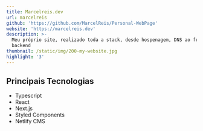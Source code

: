 ```yaml
---
title: Marcelreis.dev
url: marcelreis
github: 'https://github.com/MarcelReis/Personal-WebPage'
website: 'https://marcelreis.dev'
description: >-
  Meu próprio site, realizado toda a stack, desde hospenagem, DNS ao front e
  backend
thumbnail: /static/img/200-my-website.jpg
highlight: '3'
---
```

## Principais Tecnologias
* Typescript
* React
* Next.js
* Styled Components
* Netlify CMS
